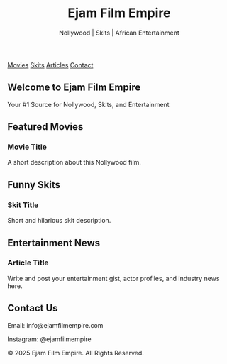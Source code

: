 <!DOCTYPE html>
<html lang="en">
<head>
  <meta charset="UTF-8" />
  <meta name="viewport" content="width=device-width, initial-scale=1.0" />
  <meta name="description" content="Ejam Film Empire - Nollywood, Skits, African Movies and Entertainment" />
  <meta name="keywords" content="Ejam Film Empire, Nollywood, African Movies, Funny Skits, Entertainment News, Nigerian Films">
  <meta name="author" content="Ejam Film Empire">
  <title>Ejam Film Empire</title>
  <link rel="stylesheet" href="style.css" />
</head>
<body>

  <header>
    <h1>Ejam Film Empire</h1>
    <p>Nollywood | Skits | African Entertainment</p>
  </header>

  <nav>
    <a href="#movies">Movies</a>
    <a href="#skits">Skits</a>
    <a href="#articles">Articles</a>
    <a href="#contact">Contact</a>
  </nav>

  <section class="hero">
    <h2>Welcome to Ejam Film Empire</h2>
    <p>Your #1 Source for Nollywood, Skits, and Entertainment</p>
  </section>

  <section id="movies" class="section">
    <h2>Featured Movies</h2>
    <div class="grid">
      <div class="card">
        <h3>Movie Title</h3>
        <p>A short description about this Nollywood film.</p>
      </div>
    </div>
  </section>

  <section id="skits" class="section">
    <h2>Funny Skits</h2>
    <div class="grid">
      <div class="card">
        <h3>Skit Title</h3>
        <p>Short and hilarious skit description.</p>
      </div>
    </div>
  </section>

  <section id="articles" class="section">
    <h2>Entertainment News</h2>
    <div class="grid">
      <div class="card">
        <h3>Article Title</h3>
        <p>Write and post your entertainment gist, actor profiles, and industry news here.</p>
      </div>
    </div>
  </section>

  <section id="contact" class="section">
    <h2>Contact Us</h2>
    <p>Email: info@ejamfilmempire.com</p>
    <p>Instagram: @ejamfilmempire</p>
  </section>

  <footer>
    <p>&copy; 2025 Ejam Film Empire. All Rights Reserved.</p>
  </footer>

</body>
</html>
